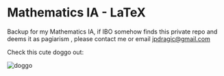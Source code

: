 # Mathematics IA - LaTeX
Backup for my Mathematics IA, if IBO somehow finds this private repo and deems it as pagiarism , please contact me or email jpdragic@gmail.com

Check this cute doggo out:

![doggo](https://i.imgur.com/SJxwWFg.jpg)
